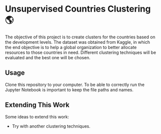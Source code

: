 # Unsupervised Countries Clustering 🌎

The objective of this project is to create clusters for the countries based on the development levels. The dataset was obtained from Kaggle, in which the end objective is to help a global organization to better allocate resources to those countries in need. Different clustering techniques will be evaluated and the best one will be chosen.

## Usage
Clone this repository to your computer. To be able to correctly run the Jupyter Notebook is important to keep the file paths and names. 

## Extending This Work
Some ideas to extend this work:
- Try with another clustering techniques.

